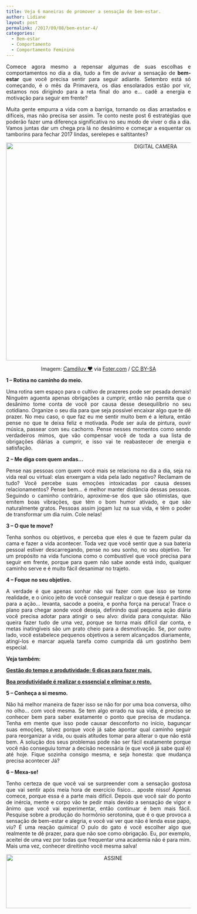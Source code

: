 ```yaml
---
title: Veja 6 maneiras de promover a sensação de bem-estar.
author: Lidiane
layout: post
permalink: /2017/09/08/bem-estar-4/
categories:
  - Bem-estar
  - Comportamento
  - Comportamento Feminino
---
```

<p align="justify">
  Comece agora mesmo a repensar algumas de suas escolhas e comportamentos no dia a dia, tudo a fim de avivar a sensação de <strong>bem-estar</strong> que você precisa sentir para seguir adiante. Setembro está só começando, é o mês da Primavera, os dias ensolarados estão por vir, estamos nos dirigindo para a reta final do ano e… cadê a energia e motivação para seguir em frente?
</p>

<p align="justify">
  Muita gente empurra a vida com a barriga, tornando os dias arrastados e difíceis, mas não precisa ser assim. Te conto neste post 6 estratégias que poderão fazer uma diferença significativa no seu modo de viver o dia a dia. Vamos juntas dar um chega pra lá no desânimo e começar a esquentar os tamborins para fechar 2017 lindas, serelepes e saltitantes?
</p>

<p align="center">
  <img class="size-full wp-image-14108" src="https://www.trololodemulher.com.br/2017/09/BEM-ESTAR-MOTIVACAO-AUTOCONHECIMENTO.jpg" alt="DIGITAL CAMERA" width="800" height="593" />
</p>

<p align="center">
  Imagem: <a href="https://www.flickr.com/photos/camdiluv/4441155157/" target="_blank" rel="noopener noreferrer">Camdiluv ♥</a> via <a href="http://foter.com/re/d403ea" target="_blank" rel="noopener noreferrer">Foter.com</a> / <a href="http://creativecommons.org/licenses/by-sa/2.0/" target="_blank" rel="noopener noreferrer">CC BY-SA</a>
</p>

<p align="justify">
  <strong>1 &#8211; Rotina no caminho do meio.</strong>
</p>

<p align="justify">
  Uma rotina sem espaço para o cultivo de prazeres pode ser pesada demais! Ninguém aguenta apenas obrigações a cumprir, então não permita que o desânimo tome conta de você por causa desse desequilíbrio no seu cotidiano. Organize o seu dia para que seja possível encaixar algo que te dê prazer. No meu caso, o que faz eu me sentir muito bem é a leitura, então pense no que te deixa feliz e motivada. Pode ser aula de pintura, ouvir música, passear com seu cachorro. Pense nesses momentos como sendo verdadeiros mimos, que vão compensar você de toda a sua lista de obrigações diárias a cumprir, e isso vai te reabastecer de energia e satisfação.
</p>

<p align="justify">
  <strong>2 – Me diga com quem andas…</strong>
</p>

<p align="justify">
  Pense nas pessoas com quem você mais se relaciona no dia a dia, seja na vida real ou virtual: elas enxergam a vida pela lado negativo? Reclamam de tudo? Você percebe suas emoções intoxicadas por causa desses relacionamentos? Pense bem… é melhor manter distância dessas pessoas. Seguindo o caminho contrário, aproxime-se dos que são otimistas, que emitem boas vibrações, que têm o bom humor ativado, e que são naturalmente gratos. Pessoas assim jogam luz na sua vida, e têm o poder de transformar um dia ruim. Cole nelas!
</p>

<p align="justify">
  <strong>3 – O que te move?</strong>
</p>

<p align="justify">
  Tenha sonhos ou objetivos, e perceba que eles é que te fazem pular da cama e fazer a vida acontecer. Toda vez que você sentir que a sua bateria pessoal estiver descarregando, pense no seu sonho, no seu objetivo. Ter um propósito na vida funciona como o combustível que você precisa para seguir em frente, porque para quem não sabe aonde está indo, qualquer caminho serve e é muito fácil desanimar no trajeto.
</p>

<p align="justify">
  <strong>4 – Foque no seu objetivo.</strong>
</p>

<p align="justify">
  A verdade é que apenas sonhar não vai fazer com que isso se torne realidade, e o único jeito de você conseguir realizar o que deseja é partindo para a ação… levanta, sacode a poeira, e ponha força na peruca! Trace o plano para chegar aonde você deseja, definindo qual pequena ação diária você precisa adotar para atingir o seu alvo: divida para conquistar. Não queira fazer tudo de uma vez, porque se torna mais difícil dar conta, e metas inatingíveis são um prato cheio para a desmotivação. Se, por outro lado, você estabelece pequenos objetivos a serem alcançados diariamente, atingí-los e marcar aquela tarefa como cumprida dá um gostinho bem especial.
</p>

<p align="justify">
  <strong>Veja também:</strong>
</p>

<p align="justify">
  <a href="http://www.trololodemulher.com.br/2016/01/22/tempo-e-produtividade/" target="_blank" rel="noopener noreferrer"><strong>Gestão do tempo e produtividade: 6 dicas para fazer mais.</strong></a>
</p>

<p align="justify">
  <a href="http://www.trololodemulher.com.br/2015/08/28/produtividade/" target="_blank" rel="noopener noreferrer"><strong>Boa produtividade é realizar o essencial e eliminar o resto.</strong></a>
</p>

<p align="justify">
  <strong>5 – Conheça a si mesmo.</strong>
</p>

<p align="justify">
  Não há melhor maneira de fazer isso se não for por uma boa conversa, olho no olho… com você mesma. Se tem algo errado na sua vida, é preciso se conhecer bem para saber exatamente o ponto que precisa de mudança. Tenha em mente que isso pode causar desconforto no início, bagunçar suas emoções, talvez porque você já sabe apontar qual caminho seguir para reorganizar a vida, ou quais atitudes tomar para alterar o que não está bem. A solução dos seus problemas pode não ser fácil exatamente porque você não conseguiu tomar a decisão necessária (e que você já sabe qual é) até hoje. Fique sozinha consigo mesma, e seja honesta: que mudança precisa acontecer Já?
</p>

<p align="justify">
  <strong>6 – Mexa-se!</strong>
</p>

<p align="justify">
  Tenho certeza de que você vai se surpreender com a sensação gostosa que vai sentir após meia hora de exercício físico… aposte nisso! Apenas comece, porque essa é a parte mais difícil. Depois que você sair do ponto de inércia, mente e corpo vão te pedir mais devido a sensação de vigor e ânimo que você vai experimentar, então continuar é bem mais fácil. Pesquise sobre a produção do hormônio serotonina, que é o que provoca a sensação de bem-estar e alegria, e você vai ver que não é lenda esse papo, <em>viu</em>? É uma reação química! O pulo do gato é você escolher algo que realmente te dê prazer, para que não soe como obrigação. Eu, por exemplo, aceitei de uma vez por todas que frequentar uma academia não é para mim. Mais uma vez, conhecer direitinho você mesma salva!
</p>

<p align="center">
  <a href="http://feedburner.google.com/fb/a/mailverify?uri=blogbichafemea&loc=pt_BR" target="_blank" rel="noopener noreferrer"><img class="alignnone size-full wp-image-14011" src="https://www.trololodemulher.com.br/2017/08/ASSINE.jpg" alt="ASSINE" width="568" height="147" /></a>
</p>

<p align="justify">
